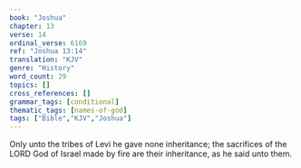 ```yaml
---
book: "Joshua"
chapter: 13
verse: 14
ordinal_verse: 6169
ref: "Joshua 13:14"
translation: "KJV"
genre: "History"
word_count: 29
topics: []
cross_references: []
grammar_tags: [conditional]
thematic_tags: [names-of-god]
tags: ["Bible","KJV","Joshua"]
---
```

Only unto the tribes of Levi he gave none inheritance; the sacrifices of the LORD God of Israel made by fire are their inheritance, as he said unto them.
